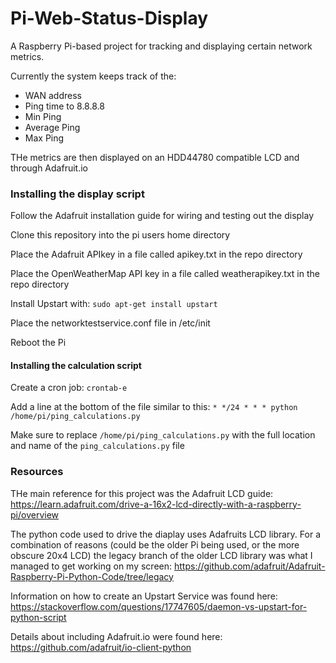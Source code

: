 # Pi-Web-Status-Display
A Raspberry Pi-based project for tracking and displaying certain network metrics.

Currently the system keeps track of the:

- WAN address
- Ping time to 8.8.8.8
- Min Ping
- Average Ping
- Max Ping

THe metrics are then displayed on an HDD44780 compatible LCD and through Adafruit.io

### Installing the display script
Follow the Adafruit installation guide for wiring and testing out the display

Clone this repository into the pi users home directory

Place the Adafruit APIkey in a file called apikey.txt in the repo directory

Place the OpenWeatherMap API key in a file called weatherapikey.txt in the repo directory 

Install Upstart with: `sudo apt-get install upstart`

Place the networktestservice.conf file in /etc/init

Reboot the Pi

#### Installing the calculation script

Create a cron job: `crontab-e`

Add a line at the bottom of the file similar to this: `* */24 * * * python /home/pi/ping_calculations.py`

Make sure to replace `/home/pi/ping_calculations.py` with the full location and name of the `ping_calculations.py` file 


### Resources
THe main reference for this project was the Adafruit LCD guide: https://learn.adafruit.com/drive-a-16x2-lcd-directly-with-a-raspberry-pi/overview

The python code used to drive the diaplay uses Adafruits LCD library. For a combination of reasons (could be the older Pi being used, or the more obscure 20x4 LCD) the legacy branch of the older LCD library was what I managed to get working on my screen: https://github.com/adafruit/Adafruit-Raspberry-Pi-Python-Code/tree/legacy

Information on how to create an Upstart Service was found here: https://stackoverflow.com/questions/17747605/daemon-vs-upstart-for-python-script

Details about including Adafruit.io were found here: https://github.com/adafruit/io-client-python





